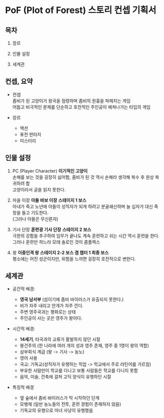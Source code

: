 # PoF (Plot of Forest) 스토리 컨셉 기획서
## 목차
  1. 장르

  2. 인물 설정

  3. 세계관


## 컨셉, 요약
* 컨셉  
    좀비가 된 고양이가 왕국을 점령하며 좀비의 원흉을 파헤치는 게임  
    어둡고 비극적인 문제를 단순하고 호전적인 주인공이 헤쳐나가는 타입의 게임  

* 장르
  * 액션
  * 퓨전 판타지
  * 미스터리


## 인물 설정
1. PC (Player Character)
**이기적인 고양이**  
손해를 보는 것을 굉장히 싫어함, 좀비가 된 것 역시 손해라 생각해 복수 후 원상 복귀하려 함   
고양이라서 글을 읽지 못한다.

2. 마을 이장
**아들 바보 이장** **스테이지 1 보스**  
아내가 죽고 노년에 아들이 성직자가 되게 하려고 분골쇄신하며 늘 십자가 대신 죽창을 들고 기도한다.  
(그러나 아들은 무신론자)

3. 기사 단장
**훈련광 기사 단장** **스테이지 2 보스**  
극한의 강함을 추구하여 임무가 끝나도 계속 훈련하고 쉬는 시간 역시 훈련을 한다.  
 그러나 훈련만 하느라 모태 솔로인 것이 콤플렉스

4. 왕
**이중인격 왕** **스테이지 2-2 보스 겸 챕터 1 최종 보스**  
평소에는 어진 성군이지만, 위험을 느끼면 굉장히 호전적으로 변한다.

## 세계관
* 공간적 배경:
  * **영국 남서부** (섬이기에 좀비 바이러스가 유출되지 못한다.)
  * 비가 자주 내리고 안개가 자주 낀다.
  * 주변 영주국과는 평화로는 상태
  * 주인공이 사는 곳은 영주가 왕이다.

* 시간적 배경:
  * **14세기**, 타국과의 교류가 활발하지 않던 시절
  * 봉건주의 (한 나라에 여러 개의 성과 영주 존재, 영주 중 1명이 왕의 역할)
  * 삼부회식 계급 (왕 -> 기사 -> 농노)
  * 영어 사용
  * 국교: 기독교(성직자가 유행하는 직업 -> 학교에서 주로 라틴어를 가르침)
  * 부유한 사람만이 학교를 다니고 보통 사람들은 학교를 다니지 못함
  * 음악, 미술, 건축에 걸쳐 고딕 양식이 유행하던 시절

* 특징적 배경
  * 옆 숲에서 좀비 바이러스가 막 시작하던 단계
  * 모병제 (일반 농노들의 전투, 훈련 경험이 존재하지 않음)
  * 기독교의 유행으로 마녀 사냥이 유행했음
